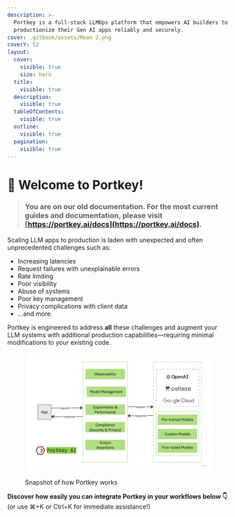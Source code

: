 ```yaml
---
description: >-
  Portkey is a full-stack LLMOps platform that empowers AI builders to
  productionize their Gen AI apps reliably and securely.
cover: .gitbook/assets/Moon 2.png
coverY: 52
layout:
  cover:
    visible: true
    size: hero
  title:
    visible: true
  description:
    visible: true
  tableOfContents:
    visible: true
  outline:
    visible: true
  pagination:
    visible: true
---
```


# 👋 Welcome to Portkey!

> ### You are on our old documentation. For the most current guides and documentation, please visit [https://portkey.ai/docs](https://portkey.ai/docs).

Scaling LLM apps to production is laden with unexpected and often unprecedented challenges such as:

* Increasing latencies
* Request failures with unexplainable errors
* Rate limiting
* Poor visibility
* Abuse of systems
* Poor key management
* Privacy complications with client data
* ...and more.

Portkey is engineered to address **all** these challenges and augment your LLM systems with additional production capabilities—requiring minimal modifications to your existing code.

<figure><img src=".gitbook/assets/portkey-middleware-v2.jpeg" alt=""><figcaption><p>Snapshot of how Portkey works</p></figcaption></figure>

**Discover how easily you can integrate Portkey in your workflows below 👇** (or use ⌘+K or Ctrl+K for immediate assistance!)
